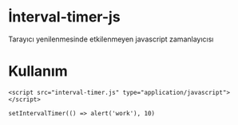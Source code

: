 # İnterval-timer-js
Tarayıcı yenilenmesinde etkilenmeyen javascript zamanlayıcısı

# Kullanım
`<script src="interval-timer.js" type="application/javascript"></script>`

`setIntervalTimer(() => alert('work'), 10)`

